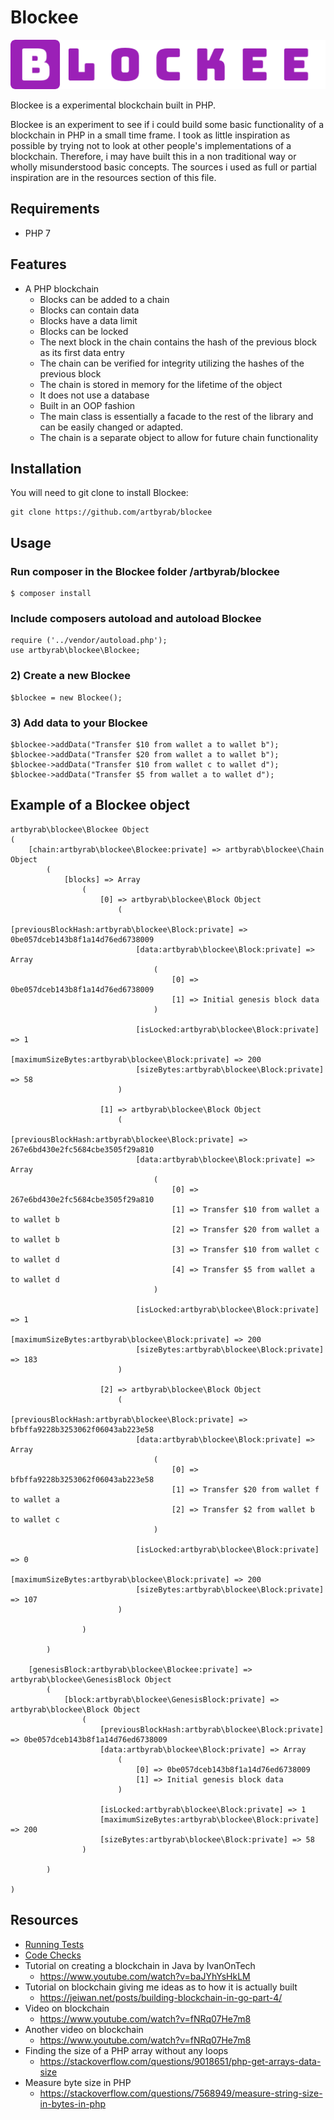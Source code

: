 # Blockee

![Image](files/graphics/exports/blockee-logo.png?raw=true)

Blockee is a experimental blockchain built in PHP. 

Blockee is an experiment to see if i could build some basic functionality of a blockchain in PHP in a small time frame. I took as little inspiration as possible by trying not to look at other people's implementations of a blockchain. Therefore, i may have built this in a non traditional way or wholly misunderstood basic concepts. The sources i used as full or partial inspiration are in the resources section of this file.

## Requirements

* PHP 7

## Features

* A PHP blockchain
    * Blocks can be added to a chain
    * Blocks can contain data
    * Blocks have a data limit
    * Blocks can be locked
    * The next block in the chain contains the hash of the previous block as its first data entry
    * The chain can be verified for integrity utilizing the hashes of the previous block
    * The chain is stored in memory for the lifetime of the object
    * It does not use a database
    * Built in an OOP fashion
    * The main class is essentially a facade to the rest of the library and can be easily changed or adapted.
    * The chain is a separate object to allow for future chain functionality

## Installation

You will need to git clone to install Blockee:

```
git clone https://github.com/artbyrab/blockee
```

## Usage

### Run composer in the Blockee folder /artbyrab/blockee

```
$ composer install
```

### Include composers autoload and autoload Blockee

```
require ('../vendor/autoload.php');
use artbyrab\blockee\Blockee;
```

### 2) Create a new Blockee

```
$blockee = new Blockee();
```

### 3) Add data to your Blockee

```
$blockee->addData("Transfer $10 from wallet a to wallet b");
$blockee->addData("Transfer $20 from wallet a to wallet b");
$blockee->addData("Transfer $10 from wallet c to wallet d");
$blockee->addData("Transfer $5 from wallet a to wallet d");
```

## Example of a Blockee object

```
artbyrab\blockee\Blockee Object
(
    [chain:artbyrab\blockee\Blockee:private] => artbyrab\blockee\Chain Object
        (
            [blocks] => Array
                (
                    [0] => artbyrab\blockee\Block Object
                        (
                            [previousBlockHash:artbyrab\blockee\Block:private] => 0be057dceb143b8f1a14d76ed6738009
                            [data:artbyrab\blockee\Block:private] => Array
                                (
                                    [0] => 0be057dceb143b8f1a14d76ed6738009
                                    [1] => Initial genesis block data
                                )

                            [isLocked:artbyrab\blockee\Block:private] => 1
                            [maximumSizeBytes:artbyrab\blockee\Block:private] => 200
                            [sizeBytes:artbyrab\blockee\Block:private] => 58
                        )

                    [1] => artbyrab\blockee\Block Object
                        (
                            [previousBlockHash:artbyrab\blockee\Block:private] => 267e6bd430e2fc5684cbe3505f29a810
                            [data:artbyrab\blockee\Block:private] => Array
                                (
                                    [0] => 267e6bd430e2fc5684cbe3505f29a810
                                    [1] => Transfer $10 from wallet a to wallet b
                                    [2] => Transfer $20 from wallet a to wallet b
                                    [3] => Transfer $10 from wallet c to wallet d
                                    [4] => Transfer $5 from wallet a to wallet d
                                )

                            [isLocked:artbyrab\blockee\Block:private] => 1
                            [maximumSizeBytes:artbyrab\blockee\Block:private] => 200
                            [sizeBytes:artbyrab\blockee\Block:private] => 183
                        )

                    [2] => artbyrab\blockee\Block Object
                        (
                            [previousBlockHash:artbyrab\blockee\Block:private] => bfbffa9228b3253062f06043ab223e58
                            [data:artbyrab\blockee\Block:private] => Array
                                (
                                    [0] => bfbffa9228b3253062f06043ab223e58
                                    [1] => Transfer $20 from wallet f to wallet a
                                    [2] => Transfer $2 from wallet b to wallet c
                                )

                            [isLocked:artbyrab\blockee\Block:private] => 0
                            [maximumSizeBytes:artbyrab\blockee\Block:private] => 200
                            [sizeBytes:artbyrab\blockee\Block:private] => 107
                        )

                )

        )

    [genesisBlock:artbyrab\blockee\Blockee:private] => artbyrab\blockee\GenesisBlock Object
        (
            [block:artbyrab\blockee\GenesisBlock:private] => artbyrab\blockee\Block Object
                (
                    [previousBlockHash:artbyrab\blockee\Block:private] => 0be057dceb143b8f1a14d76ed6738009
                    [data:artbyrab\blockee\Block:private] => Array
                        (
                            [0] => 0be057dceb143b8f1a14d76ed6738009
                            [1] => Initial genesis block data
                        )

                    [isLocked:artbyrab\blockee\Block:private] => 1
                    [maximumSizeBytes:artbyrab\blockee\Block:private] => 200
                    [sizeBytes:artbyrab\blockee\Block:private] => 58
                )

        )

)
```

## Resources

* [Running Tests](documents/running-tests.md)
* [Code Checks](documents/code-checks.md)
* Tutorial on creating a blockchain in Java by IvanOnTech
    * https://www.youtube.com/watch?v=baJYhYsHkLM
* Tutorial on blockchain giving me ideas as to how it is actually built
    * https://jeiwan.net/posts/building-blockchain-in-go-part-4/
* Video on blockchain
    * https://www.youtube.com/watch?v=fNRq07He7m8
* Another video on blockchain
    * https://www.youtube.com/watch?v=fNRq07He7m8
* Finding the size of a PHP array without any loops
    * https://stackoverflow.com/questions/9018651/php-get-arrays-data-size
* Measure byte size in PHP
    * https://stackoverflow.com/questions/7568949/measure-string-size-in-bytes-in-php